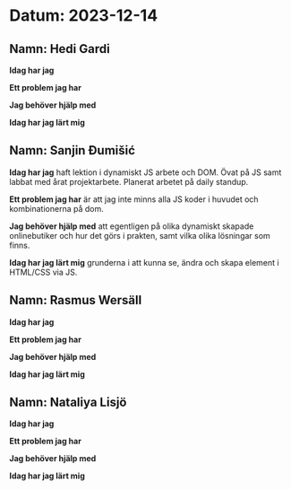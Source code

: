 # Datum: 2023-12-14

## Namn: Hedi Gardi

**Idag har jag**

**Ett problem jag har**

**Jag behöver hjälp med**

**Idag har jag lärt mig**

## Namn: Sanjin Đumišić

**Idag har jag** haft lektion i dynamiskt JS arbete och DOM. Övat på JS samt labbat med årat projektarbete. Planerat arbetet på daily standup.

**Ett problem jag har** är att jag inte minns alla JS koder i huvudet och kombinationerna på dom.

**Jag behöver hjälp med** att egentligen på olika dynamiskt skapade onlinebutiker och hur det görs i prakten, samt vilka olika lösningar som finns.

**Idag har jag lärt mig** grunderna i att kunna se, ändra och skapa element i HTML/CSS via JS.

## Namn: Rasmus Wersäll

**Idag har jag**

**Ett problem jag har**

**Jag behöver hjälp med**

**Idag har jag lärt mig**

## Namn: Nataliya Lisjö

**Idag har jag**

**Ett problem jag har**

**Jag behöver hjälp med**

**Idag har jag lärt mig**
